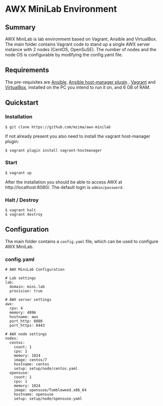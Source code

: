 # AWX MiniLab Environment

## Summary

AWX MiniLab is lab environment based on Vagrant, Ansible and VirtualBox. The main folder contains Vagrant code to stand up a single AWX server instance with 2 nodes (CentOS, OpenSuSE). The number of nodes and the node OS is configurable by modifying the config.yaml file. 

## Requirements

The pre-requisites are [Ansible](https://github.com/ansible/ansible), [Ansible host-manager plugin](https://github.com/devopsgroup-io/vagrant-hostmanager) , [Vagrant](https://www.vagrantup.com) and [VirtualBox](https://www.virtualbox.org), installed on the PC you intend to run it on, and 6 GB of RAM.

## Quickstart

### Installation
```
$ git clone https://github.com/mzima/awx-minilab
```

If not already present you also need to install the vagrant host-manager plugin:

```
$ vagrant plugin install vagrant-hostmanager
```

### Start
```
$ vagrant up
```

After the installation you should be able to access AWX at http://localhost:8080/. The default login is `admin/password`.

### Halt / Destroy
```
$ vagrant halt
$ vagrant destroy
```

## Configuration

The main folder contains a `config.yaml` file, which can be used to configure AWX MiniLab.

### config.yaml
```
# AWX MiniLab Configuration

# Lab settings
lab:
  domain: mini.lab
  provision: true

# AWX server settings
awx:
  cpu: 4
  memory: 4096
  hostname: awx
  port_http: 8080
  port_https: 8443

# AWX node settings
nodes:
  centos:
    count: 1
    cpu: 1
    memory: 1024
    image: centos/7
    hostname: centos
    setup: setup/node/centos.yaml
  opensuse:
    count: 1
    cpu: 1
    memory: 1024
    image: opensuse/Tumbleweed.x86_64
    hostname: opensuse
    setup: setup/node/opensuse.yaml
````
